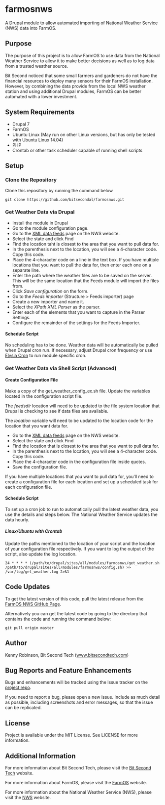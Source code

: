 # farmosnws
A Drupal module to allow automated importing of National Weather Service (NWS) data into FarmOS.

## Purpose
The purpose of this project is to allow FarmOS to use data from the National
Weather Service to allow it to make better decisions as well as to log 
data from a trusted weather source. 

Bit Second noticed that some small farmers and gardeners do not have the 
financial resources to deploy many sensors for their FarmOS installation. 
However, by combining the data provide from the local NWS weather station and
using additional Drupal modules, FarmOS can be better automated with a lower
investment.

## System Requirements
* Drupal 7
* FarmOS
* Ubuntu Linux (May run on other Linux versions, but has only be tested with Ubuntu Linux 14.04)
* PHP
* Crontab or other task scheduler capable of running shell scripts

## Setup

### Clone the Repository
Clone this repository by running the command below
```shell
git clone https://github.com/bitsecondal/farmosnws.git
```

### Get Weather Data via Drupal 
* Install the module in Drupal 
* Go to the module configuration page.
* Go to the [XML data feeds](http://w1.weather.gov/xml/current_obs/) page on the NWS website.
* Select the state and click Find
* Find the location taht is closest to the area that you want to pull data for.
* In the parenthesis next to the location, you will see a 4-character code. Copy this code.
* Place the 4-character code on a line in the text box. If you have multiple locations that you 
want to pull the data for, then enter each one on a separate line.
* Enter the path where the weather files are to be saved on the server. This will be the same location
that the Feeds module will import the files from.
* Click *Save configuration* on the form.
* Go to the *Feeds importer* (Structure > Feeds importer) page
* Create a new importer and name it.
* Select the *XPath XML Parser* as the parser.
* Enter each of the elements that you want to capture in the Parser Settings.
* Configure the remainder of the settings for the Feeds Importer.

#### Schedule Script
No scheduling has to be done. Weather data will be automatically be pulled when Drupal cron run. If 
necessary, adjust Drupal cron frequency or use [Elysia Cron](https://www.drupal.org/project/elysia_cron)
to run module specific cron.
 
### Get Weather Data via Shell Script (Advanced)
#### Create Configuration File
Make a copy of the get_weather_config_ex.sh file. Update the variables located in the configuration
script file. 

The *feedsdir* location will need to be updated to the file system location that 
Drupal is checking to see if data files are available. 

The *location* variable will need to be updated to the location code for the location 
that you want data for.
* Go to the [XML data feeds](http://w1.weather.gov/xml/current_obs/) page on the NWS website.
* Select the state and click Find
* Find the location that is closest to the area that you want to pull data for. 
* In the parenthesis next to the location, you will see a 4-character code. Copy this code.
* Place the 4-character code in the configuration file inside quotes.
* Save the configuration file. 

If you have multiple locations that you want to pull data for, you'll need to create a configuration 
file for each location and set up a scheduled task for each configuration file.  

#### Schedule Script
To set up a cron job to run to automatically pull the latest weather data, you use the details and 
steps below. The National Weather Service updates the data hourly.

##### Linux/Ubuntu with Crontab
Update the paths mentioned to the location of your script and the location of your configuration 
file respectively. If you want to log the output of the script, also update the log location. 
```shell
24 * * * * (/path/to/drupal/sites/all/modules/farmosnws/get_weather.sh /path/to/drupal/sites/all/modules/farmosnws/config.sh) >> /var/log/get_weather.log 2>&1
```

## Code Updates 
To get the latest version of this code, pull the latest release from the 
[FarmOS NWS GitHub Page](https://github.com/bitsecondal/farmosnws). 

Alternatively you can get the latest code by going to the directory that contains the code and running the command below:
```shell
git pull origin master
```
 
## Author
Kenny Robinson, Bit Second Tech (www.bitsecondtech.com)

## Bug Reports and Feature Enhancements
Bugs and enhancements will be tracked using the Issue tracker
on the [project repo](https://github.com/bitsecondal/farmosnws/issues). 

If you need to report a bug, please open a new issue. Include 
as much detail as possible, including screenshots and error messages, so that the issue can be replicated. 

## License 
Project is available under the MIT License. See LICENSE for more information.

## Additional Information
For more information about Bit Second Tech, please visit the 
[Bit Second Tech](http://www.bitsecondtech.com) website.

For more information about FarmOS, please visit the [FarmOS](http://www.farmos.org) website.

For more information about the National Weather Service (NWS), please visit the 
[NWS](http://www.weather.gov) website.

